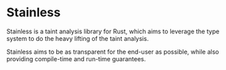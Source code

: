 # Stainless
Stainless is a taint analysis library for Rust, which aims to leverage the type system to do the heavy lifting of the taint analysis.

Stainless aims to be as transparent for the end-user as possible, while also providing compile-time and run-time guarantees.
